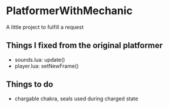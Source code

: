 # PlatformerWithMechanic
A little project to fulfill a request

## Things I fixed from the original platformer
* sounds.lua: update()
* player.lua: setNewFrame()

## Things to do
* chargable chakra, seals used during charged state